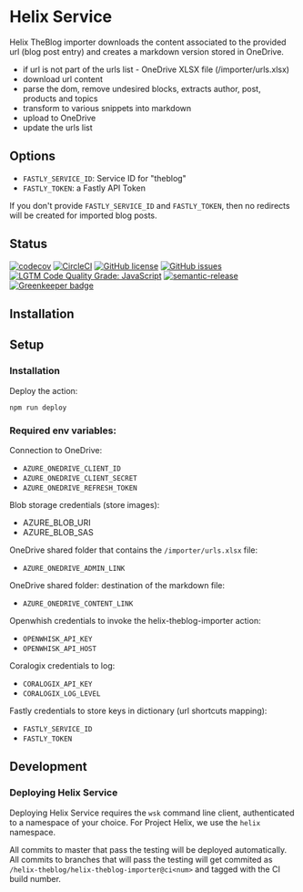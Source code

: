 # Helix Service

Helix TheBlog importer downloads the content associated to the provided url (blog post entry) and creates a markdown version stored in OneDrive.

- if url is not part of the urls list - OneDrive XLSX file (/importer/urls.xlsx)
- download url content
- parse the dom, remove undesired blocks, extracts author, post, products and topics
- transform to various snippets into markdown
- upload to OneDrive
- update the urls list

## Options

- `FASTLY_SERVICE_ID`: Service ID for "theblog"
- `FASTLY_TOKEN`: a Fastly API Token

If you don't provide `FASTLY_SERVICE_ID` and `FASTLY_TOKEN`, then no redirects will be created for imported blog posts.

## Status
[![codecov](https://img.shields.io/codecov/c/github/adobe/helix-theblog-importer.svg)](https://codecov.io/gh/adobe/helix-theblog-importer)
[![CircleCI](https://img.shields.io/circleci/project/github/adobe/helix-theblog-importer.svg)](https://circleci.com/gh/adobe/helix-theblog-importer)
[![GitHub license](https://img.shields.io/github/license/adobe/helix-theblog-importer.svg)](https://github.com/adobe/helix-theblog-importer/blob/master/LICENSE.txt)
[![GitHub issues](https://img.shields.io/github/issues/adobe/helix-theblog-importer.svg)](https://github.com/adobe/helix-theblog-importer/issues)
[![LGTM Code Quality Grade: JavaScript](https://img.shields.io/lgtm/grade/javascript/g/adobe/helix-theblog-importer.svg?logo=lgtm&logoWidth=18)](https://lgtm.com/projects/g/adobe/helix-theblog-importer)
[![semantic-release](https://img.shields.io/badge/%20%20%F0%9F%93%A6%F0%9F%9A%80-semantic--release-e10079.svg)](https://github.com/semantic-release/semantic-release) [![Greenkeeper badge](https://badges.greenkeeper.io/adobe/helix-theblog-importer.svg)](https://greenkeeper.io/)

## Installation

## Setup

### Installation

Deploy the action:

```
npm run deploy
```

### Required env variables:

Connection to OneDrive:

- `AZURE_ONEDRIVE_CLIENT_ID`
- `AZURE_ONEDRIVE_CLIENT_SECRET`
- `AZURE_ONEDRIVE_REFRESH_TOKEN`

Blob storage credentials (store images):

- AZURE_BLOB_URI
- AZURE_BLOB_SAS

OneDrive shared folder that contains the `/importer/urls.xlsx` file:

- `AZURE_ONEDRIVE_ADMIN_LINK`

OneDrive shared folder: destination of the markdown file:

- `AZURE_ONEDRIVE_CONTENT_LINK`

Openwhish credentials to invoke the helix-theblog-importer action:

- `OPENWHISK_API_KEY`
- `OPENWHISK_API_HOST`

Coralogix credentials to log: 

- `CORALOGIX_API_KEY`
- `CORALOGIX_LOG_LEVEL`

Fastly credentials to store keys in dictionary (url shortcuts mapping):

- `FASTLY_SERVICE_ID`
- `FASTLY_TOKEN`

## Development

### Deploying Helix Service

Deploying Helix Service requires the `wsk` command line client, authenticated to a namespace of your choice. For Project Helix, we use the `helix` namespace.

All commits to master that pass the testing will be deployed automatically. All commits to branches that will pass the testing will get commited as `/helix-theblog/helix-theblog-importer@ci<num>` and tagged with the CI build number.
